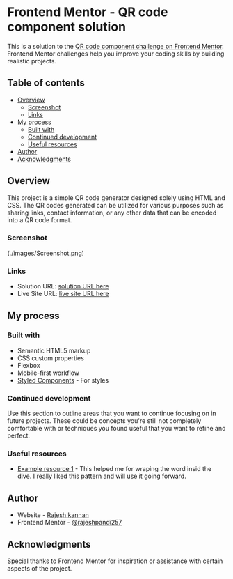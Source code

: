 # Frontend Mentor - QR code component solution

This is a solution to the [QR code component challenge on Frontend Mentor](https://www.frontendmentor.io/challenges/qr-code-component-iux_sIO_H). Frontend Mentor challenges help you improve your coding skills by building realistic projects. 

## Table of contents

- [Overview](#overview)
  - [Screenshot](#screenshot)
  - [Links](#links)
- [My process](#my-process)
  - [Built with](#built-with)
  - [Continued development](#continued-development)
  - [Useful resources](#useful-resources)
- [Author](#author)
- [Acknowledgments](#acknowledgments)


## Overview

This project is a simple QR code generator designed solely using HTML and CSS.  The QR codes generated can be utilized for various purposes such as sharing links, contact information, or any other data that can be encoded into a QR code format.

### Screenshot

(./images/Screenshot.png)



### Links

- Solution URL: [solution URL here](https://github.com/rajeshpandi257/frontend-mentor-QR-code-component)
- Live Site URL: [live site URL here](https://rajeshpandi257.github.io/frontend-mentor-QR-code-component/)

## My process

### Built with

- Semantic HTML5 markup
- CSS custom properties
- Flexbox
- Mobile-first workflow
- [Styled Components](https://styled-components.com/) - For styles


### Continued development

Use this section to outline areas that you want to continue focusing on in future projects. These could be concepts you're still not completely comfortable with or techniques you found useful that you want to refine and perfect.


### Useful resources

- [Example resource 1](https://www.w3schools.com) - This helped me for wraping the word insid the dive. I really liked this pattern and will use it going forward.

## Author

- Website - [Rajesh kannan](https://rajesh-kannan-portfolio.netlify.app/)
- Frontend Mentor - [@rajeshpandi257](https://www.frontendmentor.io/profile/rajeshpandi257)


## Acknowledgments

Special thanks to Frontend Mentor for inspiration or assistance with certain aspects of the project.

